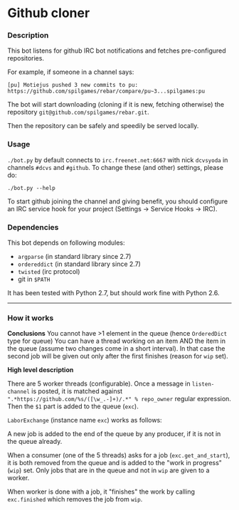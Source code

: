 # Github cloner

### Description

This bot listens for github IRC bot notifications and fetches pre-configured
repositories.

For example, if someone in a channel says:

    [pu] Motiejus pushed 3 new commits to pu: https://github.com/spilgames/rebar/compare/pu~3...spilgames:pu

The bot will start downloading (cloning if it is new, fetching otherwise) the
repository `git@github.com/spilgames/rebar.git`.

Then the repository can be safely and speedily be served locally.

### Usage

`./bot.py` by default connects to `irc.freenet.net:6667` with nick `dcvsyoda`
in channels `#dcvs` and `#github`. To change these (and other) settings, please
do:

    ./bot.py --help

To start github joining the channel and giving benefit, you should configure an
IRC service hook for your project (Settings →  Service Hooks →  IRC).

### Dependencies

This bot depends on following modules:
* `argparse` (in standard library since 2.7)
* `ordereddict` (in standard library since 2.7)
* `twisted` (irc protocol)
* git in `$PATH`

It has been tested with Python 2.7, but should work fine with Python 2.6.

---

### How it works

**Conclusions**
You cannot have >1 element in the queue (hence `OrderedDict` type for queue)
You can have a thread working on an item AND the item in the queue (assume
two changes come in a short interval). In that case the second job will be 
given out only after the first finishes (reason for `wip` set).

**High level description**

There are 5 worker threads (configurable). Once a message in `listen-channel`
is posted, it is matched against `".*https://github.com/%s/([\w_.-]+)/.*" %
repo_owner` regular expression. Then the `$1` part is added to the queue
(`exc`).

`LaborExchange` (instance name `exc`) works as follows:

A new job is added to the end of the queue by any producer, if it is not in the
queue already.

When a consumer (one of the 5 threads) asks for a job (`exc.get_and_start`), it
is both removed from the queue and is added to the "work in progress" (`wip`)
set. Only jobs that are in the queue and not in `wip` are given to a worker.

When worker is done with a job, it "finishes" the work by calling
`exc.finished` which removes the job from `wip`.

